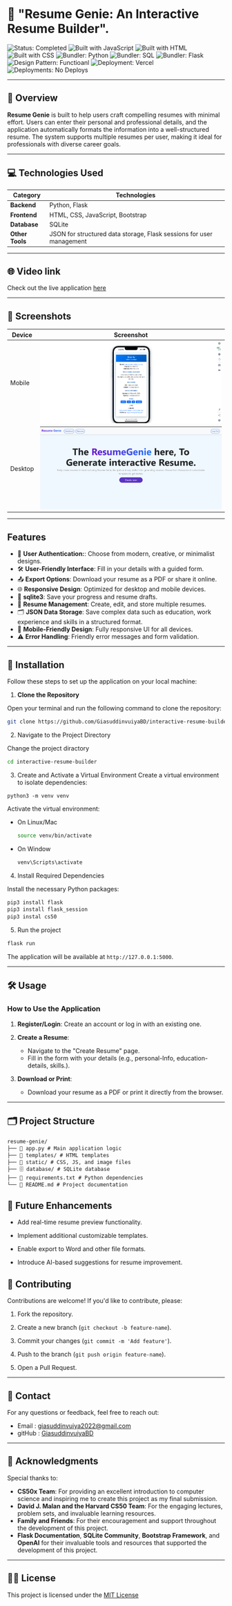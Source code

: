 # 📝 "Resume Genie: An Interactive Resume Builder". 

![Status: Completed](https://img.shields.io/badge/Status-Completed-green)
![Built with JavaScript](https://img.shields.io/badge/Built%20with-JavaScript-yellow)
![Built with HTML](https://img.shields.io/badge/Built%20with-HTML-red)
![Built with CSS](https://img.shields.io/badge/Built%20with-CSS-blue)
![Bundler: Python](https://img.shields.io/badge/Bundler-python-white)
![Bundler: SQL](https://img.shields.io/badge/Bundler-SQL-black)
![Bundler: Flask](https://img.shields.io/badge/Bundler-Flask-magenta)
![Design Pattern: Functioanl](https://img.shields.io/badge/Design%20Pattern-Functional-blue)
![Deployment: Vercel](https://img.shields.io/badge/Deployment-Versal-lightgrey)
![Deployments: No Deploys](https://img.shields.io/badge/Deployments-No%20Deploys-lightgrey)

---

## 📌 Overview

**Resume Genie** is built to help users craft compelling resumes with minimal effort. Users can enter their personal and professional details, and the application automatically formats the information into a well-structured resume. The system supports multiple resumes per user, making it ideal for professionals with diverse career goals.

---

## 💻 Technologies Used

| **Category**     | **Technologies**                                     |
|-------------------|-----------------------------------------------------|
| **Backend**      | Python, Flask                                       |
| **Frontend**     | HTML, CSS, JavaScript, Bootstrap                    |
| **Database**     | SQLite                                             |
| **Other Tools**  | JSON for structured data storage, Flask sessions for user management |

---

## 🌐 Video link
Check out the live application [here](https://youtu.be/kaYG7iiTsXQ)

---

## 📸 Screenshots

| Device  | Screenshot                                                                                   |
|---------|---------------------------------------------------------------------------------------------|
| Mobile  | ![Mobile View](/ResumeGenie/static/images/mobile-view.png)                         |
| Desktop | ![Desktop View](/ResumeGenie/static/images/desktop-view.png)                               |

---

## Features
- 🔐 **User Authentication:**: Choose from modern, creative, or minimalist designs.
- 🛠️ **User-Friendly Interface**: Fill in your details with a guided form.
- 📤 **Export Options**: Download your resume as a PDF or share it online.
- 🌐 **Responsive Design**: Optimized for desktop and mobile devices.
- 💾 **sqlite3**: Save your progress and resume drafts.
- 📂 **Resume Management**: Create, edit, and store multiple resumes.
- 🗂️ **JSON Data Storage**: Save complex data such as education, work experience and skills in a structured format.
- 📱 **Mobile-Friendly Design**: Fully responsive UI for all devices.
- ⚠️ **Error Handling**: Friendly error messages and form validation.


--- 
## 🚀 Installation

Follow these steps to set up the application on your local machine:

1. **Clone the Repository** 

Open your terminal and run the following command to clone the repository:

```bash
git clone https://github.com/GiasuddinvuiyaBD/interactive-resume-builder.git
```
2. Navigate to the Project Directory

Change the project diractory
```bash
cd interactive-resume-builder
```

3. Create and Activate a Virtual Environment
Create a virtual environment to isolate dependencies:
```base 
python3 -m venv venv
```

Activate the virtual environment:
- On Linux/Mac
    ```bash
    source venv/bin/activate
    ```
- On Window
    ```bash
    venv\Scripts\activate
    ```

4. Install Required Dependencies

Install the necessary Python packages:
```bash
pip3 install flask
pip3 install flask_session
pip3 instal cs50
```

5. Run the project
```bash
flask run
```

The application will be available at `http://127.0.0.1:5000`.


--- 
## 🛠️ Usage
### How to Use the Application

1. **Register/Login**: Create an account or log in with an existing one.

2. **Create a Resume**:
    - Navigate to the "Create Resume" page.
    - Fill in the form with your details (e.g., personal-Info, education-details, skills.).

3. **Download or Print**:
    - Download your resume as a PDF or print it directly from the browser.

---
##  🗂️ Project Structure

```base 
resume-genie/ 
├── 📁 app.py # Main application logic 
├── 📁 templates/ # HTML templates 
├── 📁 static/ # CSS, JS, and image files 
├── 🗄️ database/ # SQLite database 
├── 📄 requirements.txt # Python dependencies 
└── 📄 README.md # Project documentation
```

## 🚀 Future Enhancements

- Add real-time resume preview functionality.

- Implement additional customizable templates.

- Enable export to Word and other file formats.

- Introduce AI-based suggestions for resume improvement.


##  🤝 Contributing
Contributions are welcome! If you'd like to contribute, please:

1. Fork the repository.

2. Create a new branch (`git checkout -b feature-name`).

3. Commit your changes (`git commit -m 'Add feature'`).

4. Push to the branch (`git push origin feature-name`).

5. Open a Pull Request.

--- 


## 👤 Contact
For any questions or feedback, feel free to reach out:


- Email : giasuddinvuiya2022@gmail.com
- gitHub : [GiasuddinvuiyaBD](https://github.com/GiasuddinvuiyaBD)

--- 


## 🙏 Acknowledgments
Special thanks to:

- **CS50x Team**: For providing an excellent introduction to computer science and inspiring me to create this project as my final submission.
- **David J. Malan and the Harvard CS50 Team**: For the engaging lectures, problem sets, and invaluable learning resources.
- **Family and Friends**: For their encouragement and support throughout the development of this project.
- **Flask Documentation**, **SQLite Community**, **Bootstrap Framework**, and **OpenAI** for their invaluable tools and resources that supported the development of this project.

--- 
## 📜✨ License 
This project is licensed under the [MIT License](/ResumeGenie/LICENSE)
